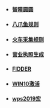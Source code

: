 * #### [智障圆圆](https://github.com/Aiyuanjiang/jinsama)

* #### [八爪鱼规则](https://drive.google.com/open?id=1qsmPOqxTm4wECnin2gr7tzcx-8KIogzV)
* #### [火车采集规则](https://drive.google.com/open?id=1Pqvlgugrh47bllBAdaGtrZ1oX3KFpf6U)
* #### [营业执照生成](https://drive.google.com/open?id=17EpZ7xONM5PXTW1izs-zwuABylnddtZj)
* #### [FIDDER](https://drive.google.com/open?id=1w9yWABwH2tbhOSDRmGS6Quu9O-v72PXm)
* #### [WIN10激活](https://drive.google.com/open?id=1lROOmUqSzF4oFSMVhvewq6V8wvv04YpP)
* #### [wps2019宏](https://drive.google.com/open?id=1GvqGEWe5sTDdl-Og1HwWETMdrnHHjUl4)
